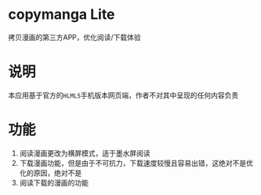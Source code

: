 # copymanga Lite
拷贝漫画的第三方APP，优化阅读/下载体验
# 说明
本应用基于官方的`HLML5`手机版本网页端，作者不对其中呈现的任何内容负责
# 功能
1. 阅读漫画更改为横屏模式，适于墨水屏阅读
2. 下载漫画功能，但是由于不可抗力，下载速度较慢且容易出错，这绝对不是优化的原因，绝对不是
3. 阅读下载的漫画的功能